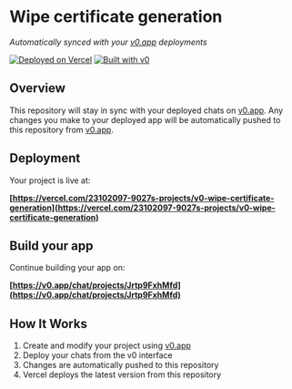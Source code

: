 # Wipe certificate generation

*Automatically synced with your [v0.app](https://v0.app) deployments*

[![Deployed on Vercel](https://img.shields.io/badge/Deployed%20on-Vercel-black?style=for-the-badge&logo=vercel)](https://vercel.com/23102097-9027s-projects/v0-wipe-certificate-generation)
[![Built with v0](https://img.shields.io/badge/Built%20with-v0.app-black?style=for-the-badge)](https://v0.app/chat/projects/Jrtp9FxhMfd)

## Overview

This repository will stay in sync with your deployed chats on [v0.app](https://v0.app).
Any changes you make to your deployed app will be automatically pushed to this repository from [v0.app](https://v0.app).

## Deployment

Your project is live at:

**[https://vercel.com/23102097-9027s-projects/v0-wipe-certificate-generation](https://vercel.com/23102097-9027s-projects/v0-wipe-certificate-generation)**

## Build your app

Continue building your app on:

**[https://v0.app/chat/projects/Jrtp9FxhMfd](https://v0.app/chat/projects/Jrtp9FxhMfd)**

## How It Works

1. Create and modify your project using [v0.app](https://v0.app)
2. Deploy your chats from the v0 interface
3. Changes are automatically pushed to this repository
4. Vercel deploys the latest version from this repository